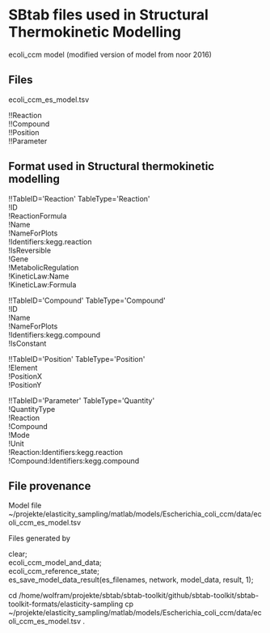 SBtab files used in Structural Thermokinetic Modelling
======================================================

ecoli_ccm model (modified version of model from noor 2016)

Files 
-----

ecoli_ccm_es_model.tsv 

!!Reaction  
!!Compound  
!!Position  
!!Parameter

Format used in Structural thermokinetic modelling
----------------------------------

!!TableID='Reaction' TableType='Reaction'  
!ID  
!ReactionFormula  
!Name  
!NameForPlots  
!Identifiers:kegg.reaction  
!IsReversible  
!Gene  
!MetabolicRegulation  
!KineticLaw:Name  
!KineticLaw:Formula

!!TableID='Compound' TableType='Compound'  
!ID  
!Name  
!NameForPlots  
!Identifiers:kegg.compound  
!IsConstant

!!TableID='Position' TableType='Position'  
!Element  
!PositionX  
!PositionY

!!TableID='Parameter' TableType='Quantity'  
!QuantityType  
!Reaction  
!Compound  
!Mode  
!Unit  
!Reaction:Identifiers:kegg.reaction  
!Compound:Identifiers:kegg.compound

File provenance
---------------

Model file ~/projekte/elasticity_sampling/matlab/models/Escherichia_coli_ccm/data/ecoli_ccm_es_model.tsv

Files generated by  

clear;  
ecoli_ccm_model_and_data;  
ecoli_ccm_reference_state;  
es_save_model_data_result(es_filenames, network, model_data, result, 1);

cd /home/wolfram/projekte/sbtab/sbtab-toolkit/github/sbtab-toolkit/sbtab-toolkit-formats/elasticity-sampling
cp ~/projekte/elasticity_sampling/matlab/models/Escherichia_coli_ccm/data/ecoli_ccm_es_model.tsv .